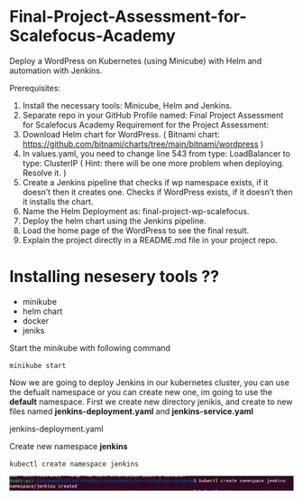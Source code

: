# Final-Project-Assessment-for-Scalefocus-Academy

Deploy a WordPress on Kubernetes (using Minicube) with Helm and
automation with Jenkins.

Prerequisites:
1. Install the necessary tools: Minicube, Helm and Jenkins.
2. Separate repo in your GitHub Profile named: Final Project Assessment for Scalefocus Academy
Requirement for the Project Assessment:
1. Download Helm chart for WordPress. ( Bitnami chart:
https://github.com/bitnami/charts/tree/main/bitnami/wordpress )
2. In values.yaml, you need to change line 543 from type: LoadBalancer to type: ClusterIP ( Hint: there
will be one more problem when deploying. Resolve it. )
3. Create a Jenkins pipeline that checks if wp namespace exists, if it doesn’t then it creates one.
Checks if WordPress exists, if it doesn’t then it installs the chart.
4. Name the Helm Deployment as: final-project-wp-scalefocus.
5. Deploy the helm chart using the Jenkins pipeline.
6. Load the home page of the WordPress to see the final result.
7. Explain the project directly in a README.md file in your project repo.


# Installing nesesery tools ??
- minikube
- helm chart 
- docker
- jeniks


Start the minikube with following command 

    minikube start


Now we are going to deploy Jenkins in our kubernetes cluster, you can use the defualt namespace or you can create new one, im going to use the **default** namespace. First we create new directory jenikis, and create to new files named **jenkins-deployment.yaml** and **jenkins-service.yaml**

jenkins-deployment.yaml


Create new namespace **jenkins** 

    kubectl create namespace jenkins

![image info](./assets/images/1.png)
